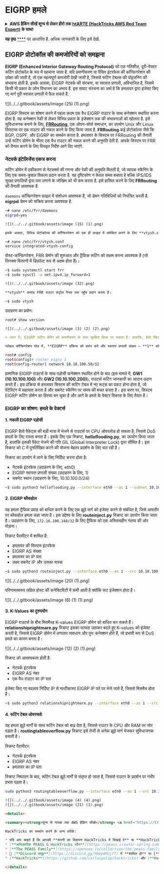 # EIGRP हमले

<details>

<summary><strong>AWS हैकिंग सीखें शून्य से लेकर हीरो तक</strong> <a href="https://training.hacktricks.xyz/courses/arte"><strong>htARTE (HackTricks AWS Red Team Expert)</strong></a><strong> के साथ!</strong></summary>

HackTricks का समर्थन करने के अन्य तरीके:

* यदि आप चाहते हैं कि आपकी **कंपनी का विज्ञापन HackTricks में दिखाई दे** या **HackTricks को PDF में डाउनलोड करें** तो [**सब्सक्रिप्शन प्लान्स**](https://github.com/sponsors/carlospolop) देखें!
* [**आधिकारिक PEASS & HackTricks स्वैग**](https://peass.creator-spring.com) प्राप्त करें
* [**The PEASS Family**](https://opensea.io/collection/the-peass-family) की खोज करें, हमारे विशेष [**NFTs**](https://opensea.io/collection/the-peass-family) का संग्रह
* 💬 [**Discord group**](https://discord.gg/hRep4RUj7f) में **शामिल हों** या [**telegram group**](https://t.me/peass) में या **Twitter** पर 🐦 [**@carlospolopm**](https://twitter.com/carlospolopm) को **फॉलो करें**.
* **अपनी हैकिंग ट्रिक्स साझा करें HackTricks** और [**HackTricks Cloud**](https://github.com/carlospolop/hacktricks-cloud) github repos में PRs सबमिट करके.

</details>

**यह पृष्ठ** [****](https://medium.com/@in9uz/cisco-nightmare-pentesting-cisco-networks-like-a-devil-f4032eb437b9) पर आधारित है. अधिक जानकारी के लिए इसे देखें.

## EIGRP प्रोटोकॉल की कमजोरियों को समझना <a href="#0f82" id="0f82"></a>

**EIGRP (Enhanced Interior Gateway Routing Protocol)** को एक गतिशील, दूरी-वेक्टर रूटिंग प्रोटोकॉल के रूप में पहचाना जाता है. यदि प्रमाणीकरण या पैसिव इंटरफेस की कॉन्फ़िगरेशन की उपेक्षा की जाती है, तो एक महत्वपूर्ण कमजोरी देखी जाती है, जिससे रूटिंग टेबल्स की पॉइज़निंग की संभावना होती है. इसके अलावा, EIGRP नेटवर्क की संरचना, या स्वायत्त प्रणाली, अविभाजित है, जिसमें किसी भी प्रकार के ज़ोन विभाजन का अभाव है. इस सपाट संरचना का अर्थ है कि हमलावर द्वारा इंजेक्ट किए गए मार्ग पूरी स्वायत्त प्रणाली में फैल सकते हैं.

![](../../.gitbook/assets/image (25) (1).png)

EIGRP सिस्टम का शोषण करने में पहला कदम एक वैध EIGRP राउटर के साथ कनेक्शन स्थापित करना होता है. यह कनेक्शन रेकी से लेकर विभिन्न प्रकार के इंजेक्शन तक की संभावनाओं को खोलता है. इसे सुविधाजनक बनाने के लिए, [**FRRouting**](https://frrouting.org/), एक ओपन-सोर्स समाधान, का उपयोग Unix और Linux सिस्टम्स पर एक राउटर की नकल करने के लिए किया जाता है. **FRRouting** कई प्रोटोकॉल्स जैसे कि BGP, OSPF, और EIGRP का समर्थन करता है. हमलावर के सिस्टम पर FRRouting की तैनाती उन्हें रूटिंग डोमेन के भीतर एक वैध राउटर की नकल करने की अनुमति देती है. आपके सिस्टम पर FRR को तैनात करने के लिए विस्तृत निर्देश आगे दिए जाएंगे.

### नेटवर्क इंटेलिजेंस एकत्र करना <a href="#41e6" id="41e6"></a>

रूटिंग डोमेन में एकीकरण से नेटवर्क्स की गणना और रेकी की अनुमति मिलती है, जो व्यापक स्कैनिंग के लिए एक समय-कुशल विकल्प प्रदान करता है. यह दृष्टिकोण न केवल समय बचाता है बल्कि IPS/IDS सुरक्षा प्रणालियों द्वारा पता लगाने के जोखिम को भी कम करता है. इसे हासिल करने के लिए **FRRouting** की तैनाती आवश्यक है.

`daemons` कॉन्फ़िगरेशन फ़ाइल में संशोधन आवश्यक हैं, जो डेमन गतिविधियों को नियंत्रित करती है. **eigrpd** डेमन को सक्रिय करना आवश्यक है.
```bash
~# nano /etc/frr/daemons
eigrpd=yes
```
```markdown
![](../../.gitbook/assets/image (15) (1).png)

इसके अलावा, विभिन्न प्रोटोकॉल्स की कॉन्फ़िगरेशन को एक ही फ़ाइल में समेकित करने के लिए **vtysh.conf** फ़ाइल में समायोजन आवश्यक हैं।
```
```bash
~# nano /etc/frr/vtysh.conf
service integrated-vtysh-config
```
पोस्ट-कॉन्फ़िगरेशन, FRR डेमॉन की शुरुआत और ट्रैफ़िक रूटिंग को सक्षम करना आवश्यक है (जो लिनक्स वितरणों में डिफ़ॉल्ट रूप से अक्षम होता है)।
```bash
~$ sudo systemctl start frr
~$ sudo sysctl -w net.ipv4.ip_forward=1
```
```markdown
![](../../.gitbook/assets/image (32).png)

**vtysh** कमांड FRR राउटर कंट्रोल पैनल तक पहुँच प्रदान करता है।
```
```bash
~$ sudo vtysh
```
उदाहरण का प्रयोग:
```bash
root# show version
```
```markdown
![](../../.gitbook/assets/image (3) (2) (2).png)

> ध्यान दें: EIGRP रूटिंग डोमेन को प्रमाणीकरण के साथ सुरक्षित किया जा सकता है। हालांकि, हैलो पैकेट्स से क्रिप्टोग्राफिक हैशेज को निकालकर और पासवर्ड को रीसेट करके संभावित पहुंच अभी भी संभव है।

ग्लोबल कॉन्फ़िगरेशन मोड में, **EIGRP** प्रक्रिया को प्रारंभ करें और स्वायत्त प्रणाली संख्या — **1** को परिभाषित करें, साथ ही नेटवर्क स्थान को भी।
```
```bash
root# config
root(config)# router eigrp 1
root(config-router) network 10.10.100.50/32
```
प्रामाणिक EIGRP राउटर्स के साथ पड़ोसी कनेक्शन स्थापित होने के बाद (इस मामले में, **GW1 (10.10.100.100)** और **GW2 (10.10.100.200)**), राउटर्स रूटिंग जानकारी का आदान-प्रदान करते हैं। इस प्रक्रिया से हमलावर सिस्टम की रूटिंग टेबल में नए रूट्स का प्रकट होना होता है, जो पेंटेस्टिंग में सहायता करता है और सबनेट स्कैनिंग पर समय की बचत करता है। इस चरण पर, सिस्टम EIGRP रूटिंग डोमेन का हिस्सा बन चुका है और आगे के हमले के वेक्टर विकास के लिए तैयार है।

### EIGRP का शोषण: हमले के वेक्टर्स <a href="#51ee" id="51ee"></a>

#### 1. नकली EIGRP पड़ोसी
EIGRP हैलो पैकेट्स की बड़ी मात्रा में भेजने से राउटर्स पर CPU ओवरलोड हो सकता है, जिससे DoS हमलों के लिए रास्ता बनता है। इसके लिए एक स्क्रिप्ट, **helloflooding.py**, का उपयोग किया जाता है, हालांकि इसकी पैकेट भेजने की गति GIL (Global Interpreter Lock) द्वारा सीमित है। इस स्क्रिप्ट को C में पुनर्लिखित करने की योजना बेहतर प्रदर्शन के लिए चल रही है।

स्क्रिप्ट का उपयोग में लाने के लिए निर्दिष्ट करना होता है:
- नेटवर्क इंटरफेस (उदाहरण के लिए, eth0)
- EIGRP स्वायत्त प्रणाली संख्या (उदाहरण के लिए, 1)
- सबनेट स्थान (उदाहरण के लिए, 10.10.100.0/24)
```bash
~$ sudo python3 helloflooding.py --interface eth0 --as 1 --subnet 10.10.100.0/24
```
#### 2. EIGRP ब्लैकहोल
यह हमला ट्रैफिक प्रवाह को बाधित करने के लिए एक झूठे मार्ग को इंजेक्ट करने से संबंधित है, जिसे आमतौर पर ब्लैकहोल हमला कहा जाता है। इस उद्देश्य के लिए **routeinject.py** स्क्रिप्ट का उपयोग किया जाता है। उदाहरण के लिए, `172.16.100.140/32` के लिए ट्रैफिक को एक अस्तित्वहीन गंतव्य की ओर मोड़ना।

स्क्रिप्ट पैरामीटर में शामिल हैं:
- हमलावर की सिस्टम इंटरफेस
- EIGRP AS संख्या
- हमलावर का IP पता
- लक्ष्य सबनेट IP और उसका मास्क
```bash
~$ sudo python3 routeinject.py --interface eth0 --as 1 --src 10.10.100.50 --dst 172.16.100.140 --prefix 32
```
![](../../.gitbook/assets/image (20) (1).png)

परिणामस्वरूप लक्षित होस्ट की कनेक्टिविटी में कमी आती है क्योंकि रूट इंजेक्शन होता है।

![](../../.gitbook/assets/image (6) (1) (1).png)

#### 3. K-Values का दुरुपयोग
EIGRP राउटर्स के बीच मिसमैच्ड K-values EIGRP डोमेन को बाधित कर सकते हैं। **relationshipnightmare.py** स्क्रिप्ट इसका फायदा उठाकर बदले हुए K-values को इंजेक्ट करती है, जिससे EIGRP डोमेन में लगातार व्यवधान और पुनः कनेक्शन होते हैं, जो प्रभावी रूप से DoS हमले का कारण बनता है।

![](../../.gitbook/assets/image (12) (2) (1).png)

स्क्रिप्ट को आवश्यकता होती है:
- नेटवर्क इंटरफेस
- EIGRP AS नंबर
- एक वैध राउटर का IP पता

इंजेक्ट किए गए बदलाव निर्दिष्ट IP से मल्टीकास्ट EIGRP IP पते पर भेजे जाते हैं, जिससे मिसमैच होता है।
```bash
~$ sudo python3 relationshipnightmare.py --interface eth0 --as 1 --src 10.10.100.100
```
#### 4. रूटिंग टेबल ओवरफ्लो
यह हमला झूठे मार्गों के साथ रूटिंग टेबल को बाढ़ देता है, जिससे राउटर के CPU और RAM पर जोर पड़ता है। **routingtableoverflow.py** स्क्रिप्ट इसे तेजी से अनेक झूठे मार्ग भेजकर सुविधाजनक बनाती है।

स्क्रिप्ट पैरामीटर:
- नेटवर्क इंटरफेस
- EIGRP AS नंबर
- हमलावर का IP पता

स्क्रिप्ट निष्पादन के बाद, रूटिंग टेबल झूठे मार्गों से संतृप्त हो जाता है, जिससे राउटर के प्रदर्शन पर गंभीर प्रभाव पड़ता है।
```bash
sudo python3 routingtableoverflow.py --interface eth0 --as 1 --src 10.10.100.50
```
```markdown
![](../../.gitbook/assets/image (4) (4).png)
![](../../.gitbook/assets/image (21) (1).png)

<details>

<summary><strong>शून्य से नायक तक AWS हैकिंग सीखें</strong> <a href="https://training.hacktricks.xyz/courses/arte"><strong>htARTE (HackTricks AWS Red Team Expert)</strong></a><strong> के साथ!</strong></summary>

HackTricks का समर्थन करने के अन्य तरीके:

* यदि आप चाहते हैं कि आपकी **कंपनी का विज्ञापन HackTricks में दिखाई दे** या **HackTricks को PDF में डाउनलोड करें**, तो [**सब्सक्रिप्शन प्लान्स**](https://github.com/sponsors/carlospolop) देखें!
* [**आधिकारिक PEASS & HackTricks स्वैग**](https://peass.creator-spring.com) प्राप्त करें
* [**The PEASS Family**](https://opensea.io/collection/the-peass-family) की खोज करें, हमारा विशेष [**NFTs**](https://opensea.io/collection/the-peass-family) संग्रह
* 💬 [**Discord समूह**](https://discord.gg/hRep4RUj7f) में **शामिल हों** या [**telegram समूह**](https://t.me/peass) या **Twitter** पर 🐦 [**@carlospolopm**](https://twitter.com/carlospolopm) को **फॉलो करें**.
* [**HackTricks**](https://github.com/carlospolop/hacktricks) और [**HackTricks Cloud**](https://github.com/carlospolop/hacktricks-cloud) github रेपो में PRs सबमिट करके अपनी हैकिंग ट्रिक्स साझा करें.

</details>
```
